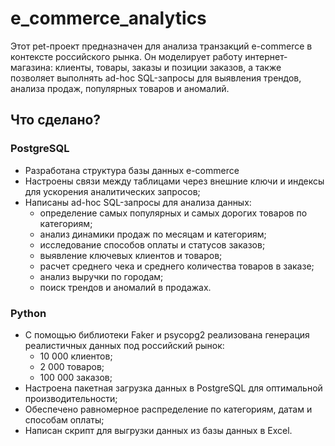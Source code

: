 # e_commerce_analytics
Этот pet-проект предназначен для анализа транзакций e-commerce в контексте российского рынка. 
Он моделирует работу интернет-магазина: клиенты, товары, заказы и позиции заказов, а также позволяет выполнять ad-hoc SQL-запросы для выявления трендов, анализа продаж, популярных товаров и аномалий.

## Что сделано?
### PostgreSQL
- Разработана структура базы данных e-commerce
- Настроены связи между таблицами через внешние ключи и индексы для ускорения аналитических запросов;
- Написаны ad-hoc SQL-запросы для анализа данных:
  - определение самых популярных и самых дорогих товаров по категориям;
  - анализ динамики продаж по месяцам и категориям;
  - исследование способов оплаты и статусов заказов;
  - выявление ключевых клиентов и товаров;
  - расчет среднего чека и среднего количества товаров в заказе;
  - анализ выручки по городам;
  - поиск трендов и аномалий в продажах.

### Python
- С помощью библиотеки Faker и psycopg2 реализована генерация реалистичных данных под российский рынок:
  - 10 000 клиентов;
  - 2 000 товаров;
  - 100 000 заказов;
- Настроена пакетная загрузка данных в PostgreSQL для оптимальной производительности;
- Обеспечено равномерное распределение по категориям, датам и способам оплаты;
- Написан скрипт для выгрузки данных из базы данных в Excel.
